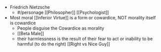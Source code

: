- Friedrich Nietzsche
    - #/personage [[Philosopher]] [[Psychologist]]
- Most moral [[Inferior Virtue]] is a form or cowardice, NOT morality itself is cowardice
    - People disguise the Cowardice as morality
    - [[Beta Male]]
    - their harmlessness is the result of their fear to act or inability to be harmful (to do the right) [[Right vs Nice Guy]]
